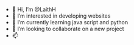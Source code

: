 - 👋 Hi, I’m @LaithH
- 👀 I’m interested in developing websites
- 🌱 I’m currently learning java script and python
- 💞️ I’m looking to collaborate on a new project
- 📫 

<!---
LaithH/LaithH is a ✨ special ✨ repository because its `README.md` (this file) appears on your GitHub profile.
You can click the Preview link to take a look at your changes.
--->
